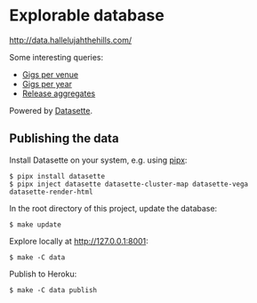 # Explorable database

<http://data.hallelujahthehills.com/>

Some interesting queries:

- [Gigs per venue](http://data.hallelujahthehills.com/hth?sql=select%0D%0Av.name+as+venue%2C%0D%0Av.city%2C%0D%0Acount%28g.id%29+as+gigs%2C%0D%0Amin%28g.date%29+as+first_show%2C%0D%0Amax%28g.date%29+as+last_show%2C%0D%0Av.latitude%2C%0D%0Av.longitude%0D%0Afrom+shows_gig+as+g%0D%0Ajoin+shows_venue+as+v+on+g.venue_id+%3D+v.id%0D%0Awhere+v.longitude+%3C+-70%0D%0Agroup+by+v.id%0D%0Aorder+by+gigs+desc%2C+last_show+desc)
- [Gigs per year](http://data.hallelujahthehills.com/hth?sql=select%0D%0Astrftime%28%27%25Y%27%2C+date%29+as+year%2C%0D%0Acount%28id%29+as+gigs%0D%0Afrom+shows_gig%0D%0Agroup+by+year#g.mark=bar&g.x_column=year&g.x_type=ordinal&g.y_column=gigs&g.y_type=quantitative)
- [Release aggregates](http://data.hallelujahthehills.com/hth?sql=select%0D%0A++r.title%2C%0D%0A++strftime(%27%25Y%27%2C+r.date)+as+year%2C%0D%0A++count(distinct+s.id)+as+tracks%2C%0D%0A++count(distinct+v.id)+as+videos%2C%0D%0A++count(distinct+p.id)+as+press%0D%0Afrom%0D%0A++music_release+as+r%0D%0A++join+music_song+as+s+on+s.release_id+%3D+r.id%0D%0A++join+music_video+as+v+on+v.release_id+%3D+r.id%0D%0A++join+music_press+as+p+on+p.release_id+%3D+r.id%0D%0Agroup+by%0D%0A++r.id%0D%0Aorder+by%0D%0A++r.date+desc%0D%0A)

Powered by [Datasette](https://datasette.readthedocs.io/en/stable/).

## Publishing the data

Install Datasette on your system, e.g. using [pipx](https://pipxproject.github.io/pipx/):

```
$ pipx install datasette
$ pipx inject datasette datasette-cluster-map datasette-vega datasette-render-html
```

In the root directory of this project, update the database:

```
$ make update
```

Explore locally at <http://127.0.0.1:8001>:

```
$ make -C data
```

Publish to Heroku:

```
$ make -C data publish
```
